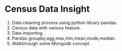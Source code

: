 # Census Data Insight
  1. Data cleaning process using python library pandas.
  2. Census data with various feature.
  3. Data importing.
  4. Pandas groupby,agg,max,min,mean,mode,median.
  5. Walkthrough some Mongodb concept.
